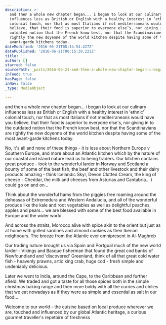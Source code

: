```yaml
---
description: >-
  and then a whole new chapter began... i began to look at our culinary
  influences less as British or English with a healthy interest in ‘ethnic’
  colonial touch, nor that as most Italians if not mediterraneans would have you
  believe, that their food is superior to everyone else’s, nor giving in to the
  outdated notion that the French know best, nor that the Scandinavians are
  rightly the new doyenne of the world kitchen despite having some of the most
  avant-garde kitchens today.
dateModified: '2016-06-21T00:14:54.427Z'
datePublished: '2016-06-21T00:15:30.221Z'
title: ''
author: []
starred: false
sourcePath: _posts/2016-06-21-and-then-a-whole-new-chapter-began-i-began-to-look-at-our.md
inFeed: true
hasPage: false
inNav: false
_type: MediaObject

---
```

and then a whole new chapter began... i began to look at our culinary influences less as British or English with a healthy interest in 'ethnic' colonial touch, nor that as most Italians if not mediterraneans would have you believe, that their food is superior to everyone else's, nor giving in to the outdated notion that the French know best, nor that the Scandinavians are rightly the new doyenne of the world kitchen despite having some of the most avant-garde kitchens today.

No, it's all and none of these things - it is less about Northern Europe v Southern Europe, and more about an Atlantic kitchen which by the nature of our coastal and island nature lead us to being traders. Our kitchen contains great produce - look to the wonderful larder in Norway and Scotland a bounty of some of the best fish, the beef and other livestock and their dairy products amazing - think Icelandic Skyr, Devon Clotted Cream, the king of cheese - Cheddar, the milk and cheeses from Asturias and Cantabria... i could go on and on...

Think about the wonderful hams from the piggies free roaming around the deheasas of Extremedura and Western Andalucia, and all of the wonderful produce like the kale and root vegetables as well as delightful peaches, apples and pears... we are blessed with some of the best food available in Europe and the wider world.

And across the straits, Morocco alive with spice akin to the orient but just as at home with grilled sardines and almond cookies as their Iberian neighbours. The breeze from the Atlantic ever omnipresent in Al-Maghreb

Our trading nature brought us via Spain and Portgual much of the new world larder - Vikings and Basque fisherman that found the great cod banks of Newfoundland and 'discovered' Greenland, think of all that great cold water fish - heavenly prawns, artic king crab, huge cod - fresh simple and undeniably delicious.

Later we went to India, around the Cape, to the Caribbean and further afield. We traded and got a taste for all those spices both in the simple christmas baking range and then more boldy with all the curries and chilies that we eat nowadays as if they were as simple and essential as salt in our food...

Welcome to our world - the cuisine based on local produce wherever we are, touched and influenced by our global Atlantic heritage, a curious gourmet traveller's repetoire of freshness